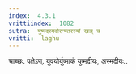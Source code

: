 ```yaml
---
index:  4.3.1
vrittiindex:  1082
sutra:  युष्मदस्मदोरन्यतरस्यां खञ् च
vritti:  laghu 
---
```


चाच्छः. पक्षेऽण्. युवयोर्युष्माकं युष्मदीयः, अस्मदीयः..

